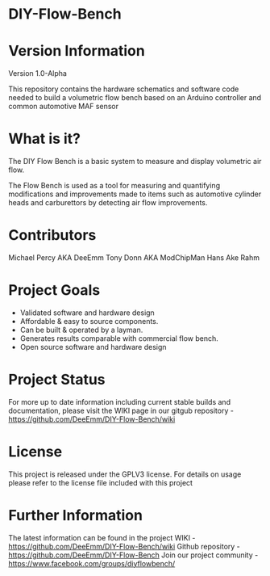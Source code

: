 # DIY-Flow-Bench

Version Information
===================

Version 1.0-Alpha

This repository contains the hardware schematics and software code needed to build a volumetric flow bench based on an Arduino controller and common automotive MAF sensor


What is it?
===========

The DIY Flow Bench is a basic system to measure and display volumetric air flow.

The Flow Bench is used as a tool for measuring and quantifying modifications and improvements made to items such as automotive cylinder heads and carburettors by detecting air flow improvements.



Contributors
============

Michael Percy AKA DeeEmm
Tony Donn AKA ModChipMan
Hans Ake Rahm


Project Goals
=============

- Validated software and hardware design
- Affordable & easy to source components.
- Can be built & operated by a layman.
- Generates results comparable with commercial flow bench.
- Open source software and hardware design


Project Status
==============

For more up to date information including current stable builds and documentation, please visit the WIKI page in our gitgub repository - https://github.com/DeeEmm/DIY-Flow-Bench/wiki


License
=======

This project is released under the GPLV3 license. For details on usage please refer to the license file included with this project


Further Information
===================


The latest information can be found in the project WIKI - https://github.com/DeeEmm/DIY-Flow-Bench/wiki
Github repository - https://github.com/DeeEmm/DIY-Flow-Bench
Join our project community - https://www.facebook.com/groups/diyflowbench/ 
